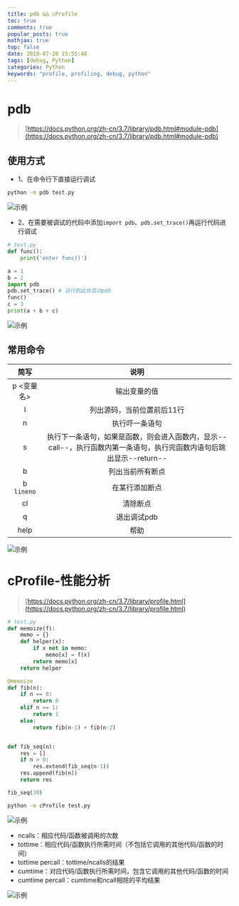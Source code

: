 ```yaml
---
title: pdb && cProfile
toc: true
comments: true
popular_posts: true
mathjax: true
top: false
date: 2019-07-28 15:55:48
tags: [debug, Python]
categories: Python
keywords: "profile, profiling, debug, python"
---
```


# pdb

>[https://docs.python.org/zh-cn/3.7/library/pdb.html#module-pdb](https://docs.python.org/zh-cn/3.7/library/pdb.html#module-pdb)

## 使用方式

- 1、在命令行下直接运行调试

```bash
python -m pdb test.py
```

![示例](https://img.vim-cn.com/a2/72fea3f756ee8ece77496b3dcec3c7e4d2cd4c.png)

- 2、在需要被调试的代码中添加`import pdb`、`pdb.set_trace()`再运行代码进行调试

<!-- more -->

```python
# test.py
def func():
    print('enter func()')

a = 1
b = 2
import pdb
pdb.set_trace() # 运行到此处启动pdb
func()
c = 3
print(a + b + c)
```

![示例](https://img.vim-cn.com/a3/4e2ecf7fbd04144c27887217a532fc913ecb3a.png)

## 常用命令

|简写|说明|
|:--:|:--:|
|p <变量名>|输出变量的值|
|l|列出源码，当前位置前后11行|
|n|执行吓一条语句|
|s|执行下一条语句，如果是函数，则会进入函数内，显示--call--，执行函数内第一条语句，执行完函数内语句后跳出显示--return--|
|b|列出当前所有断点|
|b `lineno`|在某行添加断点|
|cl|清除断点|
|q|退出调试pdb|
|help|帮助|

![示例](https://img.vim-cn.com/91/21b5a0146465f972c69a42214d99164b11d3cb.png)

# cProfile-性能分析

>[https://docs.python.org/zh-cn/3.7/library/profile.html](https://docs.python.org/zh-cn/3.7/library/profile.html)

```python
# test.py
def memoize(f):
    memo = {}
    def helper(x):
        if x not in memo:
            memo[x] = f(x)
        return memo[x]
    return helper

@memoize
def fib(n):
    if n == 0:
        return 0
    elif n == 1:
        return 1
    else:
        return fib(n-1) + fib(n-2)


def fib_seq(n):
    res = []
    if n > 0:
        res.extend(fib_seq(n-1))
    res.append(fib(n))
    return res

fib_seq(30)
```

```bash
python -m cProfile test.py
```

![示例](https://img.vim-cn.com/ed/1e64c45bda5d78d390323282cd6cd52b9ca7e1.png)

- ncalls：相应代码/函数被调用的次数
- tottime：相应代码/函数执行所需时间（不包括它调用的其他代码/函数的时间）
- tottime percall：tottime/ncalls的结果
- cumtime：对应代码/函数执行所需时间，包含它调用的其他代码/函数的时间
- cumtime percall：cumtime和ncall相除的平均结果

![示例](https://img.vim-cn.com/80/3c30f54c3a5e9e187e8c550ccbf1bb741ba790.png)

